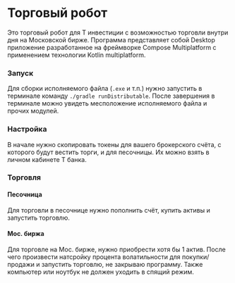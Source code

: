 # Торговый робот
Это торговый робот для Т инвестиции с возможностью торговли внутри дня на Московской бирже. Программа представляет собой Desktop приложение разработанное на фреймворке Compose Multiplatform с применением технологии Kotlin multiplatform.

### Запуск
Для сборки исполняемого файла (```.exe``` и т.п.) нужно запустить в терминале команду ```./gradle runDistributable```. После завершения в терминале можно увидеть месположение исполняемого файла и прочих модулей. 

### Настройка
В начале нужно скопировать токены для вашего брокерского счёта, с которого будут вестить торги, и для песочницы. Их можно взять в личном кабинете Т банка.

### Торговля
#### Песочница
Для торговли в песочнице нужно пополнить счёт, купить активы и запустить торговлю.
#### Мос. биржа
Для торговле на Мос. бирже, нужно приобрести хотя бы 1 актив. После чего произвести натсройку процента волатильности для покупки/продажи и запустить торговлю, не закрываю программу. Также компьютер или ноутбук не должен уходить в спящий режим.
